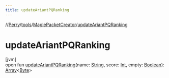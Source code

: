```yaml
---
title: updateAriantPQRanking
---
```

//[Perry](../../../index.html)/[tools](../index.html)/[MaplePacketCreator](index.html)/[updateAriantPQRanking](update-ariant-p-q-ranking.html)



# updateAriantPQRanking



[jvm]\
open fun [updateAriantPQRanking](update-ariant-p-q-ranking.html)(name: [String](https://docs.oracle.com/javase/8/docs/api/java/lang/String.html), score: [Int](https://kotlinlang.org/api/latest/jvm/stdlib/kotlin/-int/index.html), empty: [Boolean](https://kotlinlang.org/api/latest/jvm/stdlib/kotlin/-boolean/index.html)): [Array](https://kotlinlang.org/api/latest/jvm/stdlib/kotlin/-array/index.html)&lt;[Byte](https://kotlinlang.org/api/latest/jvm/stdlib/kotlin/-byte/index.html)&gt;




